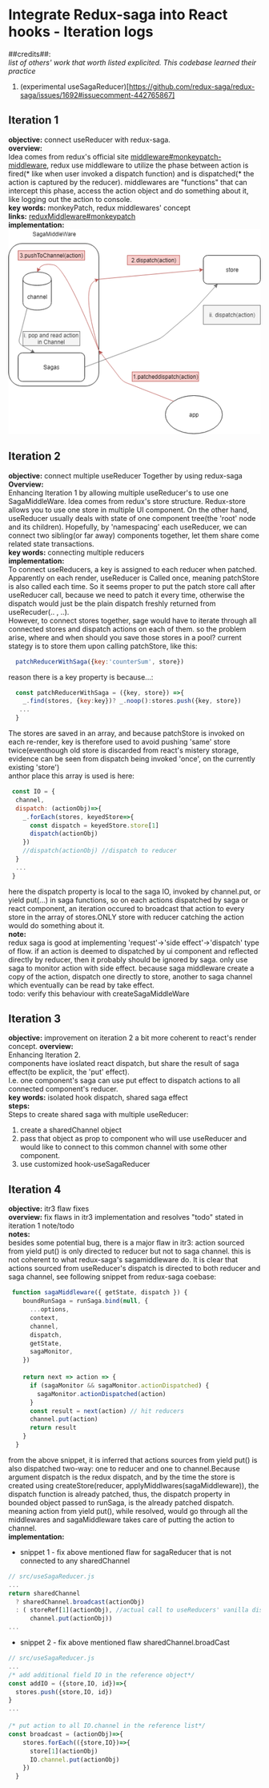 # Integrate Redux-saga into React hooks - Iteration logs

##credits##:  
*list of others' work that worth listed explicited. This codebase learned their practice*  
1. (experimental useSagaReducer)[https://github.com/redux-saga/redux-saga/issues/1692#issuecomment-442765867]

## Iteration 1
**objective:** connect useReducer with redux-saga.  
**overview:**  
Idea comes from redux's official site [middleware#monkeypatch-middleware](https://redux.js.org/advanced/middleware#attempt-3-monkeypatching-dispatch), redux use middleware to utilize the phase between action is fired(* like when user invoked a dispatch function) and is dispatched(* the action is captured by the reducer). middlewares are "functions" that can intercept this phase, access the action object and do something about it, like logging out the action to console.  
**key words:** monkeyPatch, redux middlewares' concept  
**links:** [reduxMiddleware#monkeypatch](https://redux.js.org/advanced/middleware#attempt-3-monkeypatching-dispatch)  
**implementation:**  
![component and action flow](./assets/monkeyPatchStore.png)  


## Iteration 2
**objective:** connect multiple useReducer Together by using redux-saga  
**Overview:**  
Enhancing Iteration 1 by allowing multiple useReducer's to use one SagaMiddleWare. Idea comes from redux's store structure. Redux-store 
allows you to use one store in multiple UI component. On the other hand, useReducer usually deals with state of one component tree(the 'root' node and its children). Hopefully, by 'namespacing' each useReducer, we can connect two sibling(or far away) components together, let them share come related state transactions.  
**key words:** connecting multiple reducers  
**implementation:**  
To connect useReducers, a key is assigned to each reducer when patched. Apparently on each render, useReducer is Called once, meaning patchStore is also called each time. So it seems proper to put the patch store call after useReducer call, because we need to patch it every time, otherwise the dispatch would just be the plain dispatch freshly returned from useRecuder(.. , ..).  
However, to connect stores together, sage would have to iterate through all connected stores and dispatch actions on each of them. so the problem arise, where and when should you save those stores in a pool? current stategy is to store them upon calling patchStore, like this:    
```javascript
  patchReducerWithSaga({key:'counterSum', store})
```  
reason there is a key property is because...:  
```javascript
  const patchReducerWithSaga = ({key, store}) =>{  
    _.find(stores, {key:key})? _.noop():stores.push({key, store}) 
   ...
  }
```  
The stores are saved in an array, and because patchStore is invoked on each re-render, key is therefore used to avoid pushing 'same' store twice(eventhough old store is discarded from react's mistery storage, evidence can be seen from dispatch being invoked 'once', on the currently existing 'store')  
anthor place this array is used is here:  
```javascript
 const IO = {
  channel,
  dispatch: (actionObj)=>{
    _.forEach(stores, keyedStore=>{
      const dispatch = keyedStore.store[1]
      dispatch(actionObj)
    })
    //dispatch(actionObj) //dispatch to reducer
  }
  ...
 }
```  
here the dispatch property is local to the saga IO, invoked by channel.put, or yield put(...) in saga functions, so on each actions dispatched by saga or react component, an iteration occured to broadcast that action to every store in the array of stores.ONLY store with reducer catching the action would do something about it.  
**note:**  
redux saga is good at implementing 'request'->'side effect'->'dispatch' type of flow. if an action is deemed to dispatched by ui component and reflected directly by reducer, then it probably should be ignored by saga. only use saga to monitor action with side effect. because saga middleware create a copy of the action, dispatch one directly to store, another to saga channel which eventually can be read by take effect.  
todo: verify this behaviour with createSagaMiddleWare


## Iteration 3
**objective:** improvement on iteration 2 a bit more coherent to react's render concept. 
**overview:**  
Enhancing Iteration 2.  
components have ioslated react dispatch, but share the result of saga effect(to be explicit, the 'put' effect).  
I.e. one component's saga can use put effect to dispatch actions to all connected component's reducer.  
**key words:** isolated hook dispatch, shared saga effect  
**steps:**  
Steps to create shared saga with multiple useReducer:  
1. create a sharedChannel object  
2. pass that object as prop to component who will use useReducer and would like to connect to this common channel with some other component.  
3. use customized hook-useSagaReducer  

## Iteration 4
**objective:** itr3 flaw fixes  
**overview:** fix flaws in itr3 implementation and resolves "todo" stated in iteration 1 note/todo  
**notes:**  
besides some potential bug, there is a major flaw in itr3:
  action sourced from yield put() is only directed to reducer but not to saga channel. this is not coherent to 
  what redux-saga's sagamiddleware do.
It is clear that actions sourced from useReducer's dispatch is directed to both reducer and saga channel, see following snippet from redux-saga coebase:
```javascript
 function sagaMiddleware({ getState, dispatch }) {
    boundRunSaga = runSaga.bind(null, {
      ...options,
      context,
      channel,
      dispatch,
      getState,
      sagaMonitor,
    })

    return next => action => {
      if (sagaMonitor && sagaMonitor.actionDispatched) {
        sagaMonitor.actionDispatched(action)
      }
      const result = next(action) // hit reducers
      channel.put(action)
      return result
    }
  }
```
from the above snippet, it is inferred that actions sources from yield put() is also dispatched two-way: one to reducer and one to channel.Because argument dispatch is the redux dispatch, and by the time the store is created using createStore(reducer, applyMiddlwares(sagaMiddleware)), the dispatch function is already patched, thus, the dispatch property in bounded object passed to runSaga, is the already patched dispatch. meaning action from yield put(), while resolved, would go through all the middlewares and sagaMiddleware takes care of putting the action to channel.  
**implementation:**  
* snippet 1 - fix above mentioned flaw for sagaReducer that is not connected to any sharedChannel
```javascript
// src/useSagaReducer.js
...
return sharedChannel
  ? sharedChannel.broadcast(actionObj)
  : ( storeRef[1](actionObj), //actual call to useReducers' vanilla dispatch
      channel.put(actionObj)) 
...
```
* snippet 2 - fix above mentioned flaw sharedChannel.broadCast
```javascript
// src/useSagaReducer.js
...
/* add additional field IO in the reference object*/
const addIO = ({store,IO, id})=>{ 
  stores.push({store,IO, id})
}
...

/* put action to all IO.channel in the reference list*/
const broadcast = (actionObj)=>{
    stores.forEach(({store,IO})=>{
      store[1](actionObj)
      IO.channel.put(actionObj)
    })
  }
```

